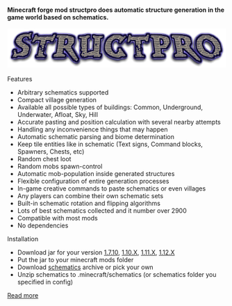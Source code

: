 #### Minecraft forge mod structpro does automatic structure generation in the game world based on schematics.

![](web/logo.png)

Features
+ Arbitrary schematics supported
+ Compact village generation
+ Available all possible types of buildings: Common, Underground, Underwater, Afloat, Sky, Hill
+ Accurate pasting and position calculation with several nearby attempts
+ Handling any inconvenience things that may happen
+ Automatic schematic parsing and biome determination
+ Keep tile entities like in schematic (Text signs, Command blocks, Spawners, Chests, etc)
+ Random chest loot
+ Random mobs spawn-control
+ Automatic mob-population inside generated structures
+ Flexible configuration of entire generation processes
+ In-game creative commands to paste schematics or even villages
+ Any players can combine their own schematic sets
+ Built-in schematic rotation and flipping algorithms
+ Lots of best schematics collected and it number over 2900
+ Compatible with most mods
+ No dependencies

Installation
+ Download jar for your version [1.7.10](builds/1.7.10/bin/structpro-4.0-1.7.10.jar?raw=true), [1.10.X](builds/1.10.2/bin/structpro-4.0-1.10.2.jar?raw=true), [1.11.X](builds/1.11.2/bin/structpro-4.0-1.11.2.jar?raw=true), [1.12.X](builds/1.12.1/bin/structpro-4.0-1.12.1.jar?raw=true)
+ Put the jar to your minecraft mods folder
+ Download [schematics](schematics/schematics.zip) archive or pick your own
+ Unzip schematics to .minecraft/schematics (or schematics folder you specified in config)

[Read more](https://rawgit.com/ternsip/StructPro/master/web/index.html)
